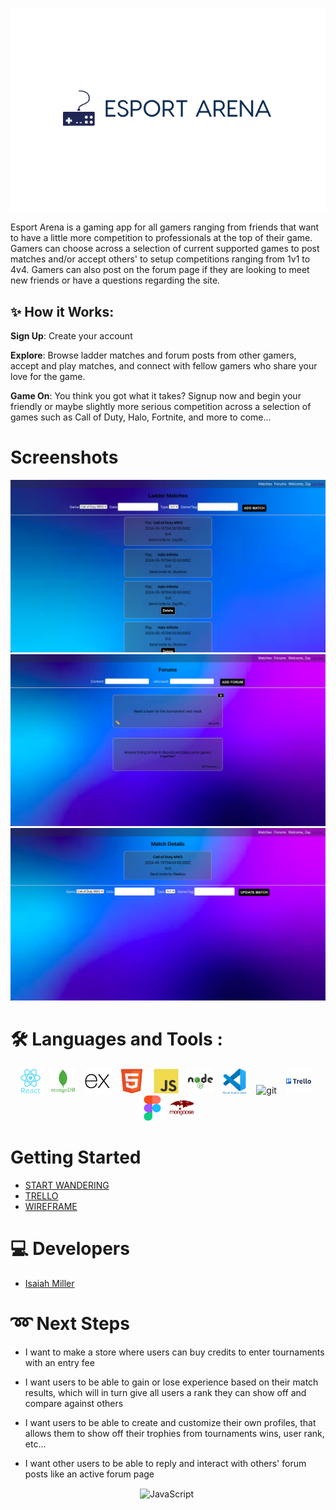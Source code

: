 <p align="center">
<img width="655" alt="Screenshot 2024-04-06 at 9 34 21 PM (2)" src="./public/esport-arena-logo.png">
</p>  

Esport Arena is a gaming app for all gamers ranging from friends that want to have a little more competition to professionals at the top of their game. Gamers can choose across a selection of current supported games to post matches and/or accept others' to setup competitions ranging from 1v1 to 4v4. Gamers can also post on the forum page if they are looking to meet new friends or have a questions regarding the site.

## :sparkles: How it Works:
**Sign Up**: Create your account

**Explore**: Browse ladder matches and forum posts from other gamers, accept and play matches, and connect with fellow gamers who share your love for the game.

**Game On**: You think you got what it takes? Signup now and begin your friendly or maybe slightly more serious competition across a selection of games such as Call of Duty, Halo, Fortnite, and more to come...

# Screenshots
<img src="./public/ladder-matches.png">

<img src="./public/forums.png">

<img src="./public/match-details.png">

# :hammer_and_wrench: Languages and Tools :
<div align="center">
<img src="https://github.com/devicons/devicon/blob/master/icons/react/react-original-wordmark.svg"  title="CReact" alt="React" width="40" height="40"/>&nbsp;&nbsp;
<img src="https://github.com/devicons/devicon/blob/master/icons/mongodb/mongodb-plain-wordmark.svg"  title="MongoDb" alt="MongoDb" width="40" height="40"/>&nbsp;&ensp;
<img src="https://github.com/devicons/devicon/blob/master/icons/express/express-original.svg"  title="Express" alt="Express" width="40" height="40"/>&nbsp;&ensp;
<img src="https://github.com/devicons/devicon/blob/master/icons/html5/html5-original.svg" title="HTML5" alt="HTML" width="40" height="40"/>&nbsp;&ensp;
<img src="https://github.com/devicons/devicon/blob/master/icons/javascript/javascript-original.svg" title="JavaScript" alt="JavaScript" width="40" height="40"/>&nbsp;&ensp;
<img src="https://github.com/devicons/devicon/blob/master/icons/nodejs/nodejs-original-wordmark.svg" title="Node.js" alt="Node.js" width="40" height="40"/>&nbsp;&ensp;
<img src="https://github.com/devicons/devicon/blob/master/icons/vscode/vscode-original-wordmark.svg" title="VSCode" alt="VSCode" width="40" height="40"/>&nbsp;&ensp;
<img src="https://user-images.githubusercontent.com/25181517/192108374-8da61ba1-99ec-41d7-80b8-fb2f7c0a4948.png" title="git" alt="git" width="40" height="40"/>&nbsp;&ensp;
<img src="https://github.com/devicons/devicon/blob/master/icons/trello/trello-original-wordmark.svg" title="trello" alt="trello" width="40" height="40"/>&nbsp;&ensp;
<img src="https://github.com/devicons/devicon/blob/master/icons/figma/figma-original.svg" title="figma" alt="figma" width="40" height="40"/>&nbsp;
<img src="https://github.com/devicons/devicon/blob/master/icons/mongoose/mongoose-original-wordmark.svg" title="mongoose" alt="mongoose" width="40" height="40"/>&nbsp;
</div>

# Getting Started
- [START WANDERING](http://esports-arena-70ad561b1774.herokuapp.com/)
- [TRELLO](https://trello.com/b/MK0FRfKp/esport-arena)
- [WIREFRAME](https://www.figma.com/file/a93XCUR77sfCYEclFe0FuZ/Esport-Arena-Wireframes?type=design&node-id=0-1&mode=design&t=YBYcUcL1qKLcuiBT-0)

# :computer: Developers
- [Isaiah Miller](https://github.com/Isaiahmill14)

# :loop: Next Steps
- I want to make a store where users can buy credits to enter tournaments with an entry fee

- I want users to be able to gain or lose experience based on their match results, which will in turn give all users a rank they can show off and compare against others

- I want users to be able to create and customize their own profiles, that allows them to show off their trophies from tournaments wins, user rank, etc...

- I want other users to be able to reply and interact with others' forum posts like an active forum page

<p align="center">
<img src="https://forthebadge.com/images/badges/built-with-love.png" title="JavaScript" alt="JavaScript" width="100" height="20" align="center"/>&nbsp;</p> 
</p> 

